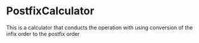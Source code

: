 # PostfixCalculator
This is a calculator that conducts the operation with using conversion of the infix order to the postfix order
